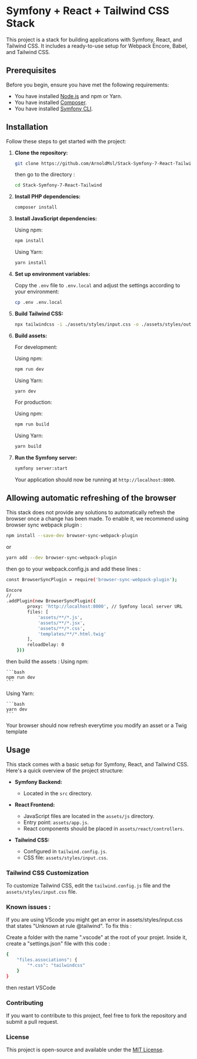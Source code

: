 # Symfony + React + Tailwind CSS Stack

This project is a stack for building applications with Symfony, React, and Tailwind CSS. It includes a ready-to-use setup for Webpack Encore, Babel, and Tailwind CSS.

## Prerequisites

Before you begin, ensure you have met the following requirements:
- You have installed [Node.js](https://nodejs.org/) and npm or Yarn.
- You have installed [Composer](https://getcomposer.org/).
- You have installed [Symfony CLI](https://symfony.com/download).

## Installation

Follow these steps to get started with the project:

1. **Clone the repository:**

    ```bash
    git clone https://github.com/ArnoldMsl/Stack-Symfony-7-React-Tailwind.git
    ```

    then go to the directory :

   ```bash
   cd Stack-Symfony-7-React-Tailwind
   ```

3. **Install PHP dependencies:**

    ```bash
    composer install
    ```

4. **Install JavaScript dependencies:**

    Using npm:
    ```bash
    npm install
    ```

    Using Yarn:
    ```bash
    yarn install
    ```

5. **Set up environment variables:**

    Copy the `.env` file to `.env.local` and adjust the settings according to your environment:

    ```bash
    cp .env .env.local
    ```
6. **Build Tailwind CSS:**

    ```bash
    npx tailwindcss -i ./assets/styles/input.css -o ./assets/styles/output.css --watch
    ```

7. **Build assets:**

    For development:

    Using npm:
    ```bash
    npm run dev
    ```

    Using Yarn:
    ```bash
    yarn dev
    ```

    For production:

    Using npm:
    ```bash
    npm run build
    ```

    Using Yarn:
    ```bash
    yarn build
    ```

8. **Run the Symfony server:**

    ```bash
    symfony server:start
    ```

    Your application should now be running at `http://localhost:8000`.

## Allowing automatic refreshing of the browser

This stack does not provide any solutions to automatically refresh the browser once a change has been made. To enable it, we recommend using browser sync webpack plugin :

```bash
npm install --save-dev browser-sync-webpack-plugin
```

or

```bash
yarn add --dev browser-sync-webpack-plugin
```

then go to your webpack.config.js and add these lines : 

```bash
const BrowserSyncPlugin = require('browser-sync-webpack-plugin');
```

```bash
Encore
//
.addPlugin(new BrowserSyncPlugin({
        proxy: 'http://localhost:8000', // Symfony local server URL
        files: [
            'assets/**/*.js',
            'assets/**/*.jsx',
            'assets/**/*.css',
            'templates/**/*.html.twig'
        ],
        reloadDelay: 0
    }))
```

then build the assets : 
 Using npm:
 
    ```bash
    npm run dev
    ```

 Using Yarn:
 
    ```bash
    yarn dev
    ```
    
Your browser should now refresh everytime you modify an asset or a Twig template

## Usage

This stack comes with a basic setup for Symfony, React, and Tailwind CSS. Here's a quick overview of the project structure:

- **Symfony Backend:**
  - Located in the `src` directory.

- **React Frontend:**
  - JavaScript files are located in the `assets/js` directory.
  - Entry point: `assets/app.js`.
  - React components should be placed in `assets/react/controllers`.

- **Tailwind CSS:**
  - Configured in `tailwind.config.js`.
  - CSS file: `assets/styles/input.css`.


### Tailwind CSS Customization

To customize Tailwind CSS, edit the `tailwind.config.js` file and the `assets/styles/input.css` file.

### Known issues :

If you are using VScode you might get an error in assets/styles/input.css that states "Unknown at rule @tailwind". To fix this :

Create a folder with the name ".vscode" at the root of your projet. Inside it, create a "settings.json" file with this code :

```bash
{
    "files.associations": {
        "*.css": "tailwindcss"
    }
}
```

then restart VSCode

### Contributing

If you want to contribute to this project, feel free to fork the repository and submit a pull request.

### License

This project is open-source and available under the [MIT License](LICENSE).


